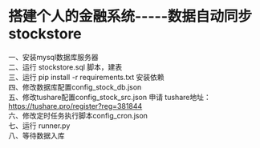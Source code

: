# 搭建个人的金融系统-----数据自动同步stockstore

一、安装mysql数据库服务器<br>
二、运行 stockstore.sql 脚本，建表<br>
三、运行  pip install -r requirements.txt 安装依赖<br>
四、修改数据库配置config_stock_db.json<br>
五、修改tushare配置config_stock_src.json  申请 tushare地址：https://tushare.pro/register?reg=381844<br>
六、修改定时任务执行脚本config_cron.json<br>
七、运行 runner.py <br>
八、等待数据入库<br>



